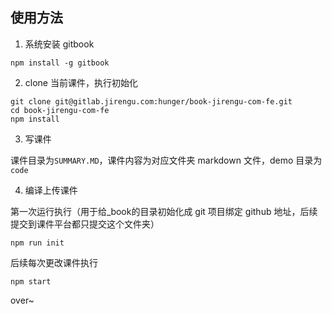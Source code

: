 ## 使用方法

1. 系统安装 gitbook

```
npm install -g gitbook

```

2. clone 当前课件，执行初始化

```
git clone git@gitlab.jirengu.com:hunger/book-jirengu-com-fe.git
cd book-jirengu-com-fe
npm install

```

3. 写课件

课件目录为`SUMMARY.MD`，课件内容为对应文件夹 markdown 文件，demo 目录为 `code`

4. 编译上传课件

第一次运行执行（用于给_book的目录初始化成 git 项目绑定 github 地址，后续提交到课件平台都只提交这个文件夹）

```
npm run init
```

后续每次更改课件执行

```
npm start
```

over~

